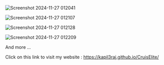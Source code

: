 
![Screenshot 2024-11-27 012041](https://github.com/user-attachments/assets/36da3c8c-cc4e-443e-81f7-3df82cceba83)

![Screenshot 2024-11-27 012107](https://github.com/user-attachments/assets/7185f6d1-4c1f-45fa-8f9d-aad33e07869a)

![Screenshot 2024-11-27 012128](https://github.com/user-attachments/assets/17d2d394-d11a-4935-8d17-567aae4ca434)

![Screenshot 2024-11-27 012209](https://github.com/user-attachments/assets/7e87cadf-4921-4ead-8e06-f7c59d8da0fc)

And more ...

Click on this link to visit my website : https://kapil3raj.github.io/CruisElite/





